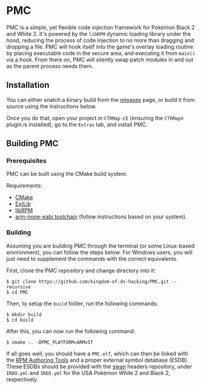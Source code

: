# PMC

PMC is a simple, yet flexible code injection framework for Pokémon Black 2 and White 2. It's powered by the `libRPM` dynamic loading library under the hood, reducing the process of code injection to no more than dragging and dropping a file. PMC will hook itself into the game's overlay loading routine by placing executable code in the secure area, and executing it from `main()` via a hook. From there on, PMC will silently swap patch modules in and out as the parent process needs them.

## Installation
You can either snatch a binary build from the [releases](https://github.com/kingdom-of-ds-hacking/PMC/releases) page, or build it from source using the instructions below.

Once you do that, open your project in `CTRMap-CE` (ensuring the `CTRMapV` plugin is installed), go to the `Extras` tab, and install PMC.

## Building PMC
### Prerequisites
PMC can be built using the CMake build system.

Requirements:
- [CMake](https://cmake.org/)
- [ExtLib](https://github.com/HelloOO7/ExtLib)
- [libRPM](https://github.com/HelloOO7/libRPM)
- [arm-none-eabi toolchain](https://developer.arm.com/downloads/-/arm-gnu-toolchain-downloads) (follow instructions based on your system).

### Building
Assuming you are building PMC through the terminal (or some Linux-based environment), you can follow the steps below. For Windows users, you will just need to supplement the commands with the correct equivalents.

First, clone the PMC repository and change directory into it:
```
$ git clone https://github.com/kingdom-of-ds-hacking/PMC.git --recursive
$ cd PMC
``````

Then, to setup the `build` folder, run the following commands:
```
$ mkdir build
$ cd build
```

After this, you can now run the following command:
```
$ cmake .. -DPMC_PLATFORM=ARMv5T
```

If all goes well, you should have a `PMC.elf`, which can then be linked with the [RPM Authoring Tools](https://github.com/HelloOO7/RPMAuthoringTools) and a proper external symbol database (ESDB). These ESDBs should be provided with the [swan](https://github.com/kingdom-of-ds-hacking/swan) headers repository, under `IRDO.yml` and `IREO.yml` for the USA Pokémon White 2 and Black 2, respectively.